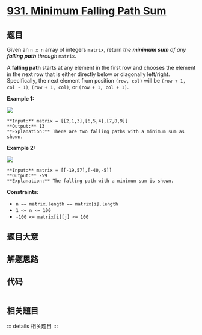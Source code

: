 # [931. Minimum Falling Path Sum](https://leetcode.com/problems/minimum-falling-path-sum)

## 题目

Given an `n x n` array of integers `matrix`, return _the **minimum sum** of
any **falling path** through_ `matrix`.

A **falling path** starts at any element in the first row and chooses the
element in the next row that is either directly below or diagonally
left/right. Specifically, the next element from position `(row, col)` will be
`(row + 1, col - 1)`, `(row + 1, col)`, or `(row + 1, col + 1)`.



**Example 1:**

![](https://assets.leetcode.com/uploads/2021/11/03/failing1-grid.jpg)

    
    
    **Input:** matrix = [[2,1,3],[6,5,4],[7,8,9]]
    **Output:** 13
    **Explanation:** There are two falling paths with a minimum sum as shown.
    

**Example 2:**

![](https://assets.leetcode.com/uploads/2021/11/03/failing2-grid.jpg)

    
    
    **Input:** matrix = [[-19,57],[-40,-5]]
    **Output:** -59
    **Explanation:** The falling path with a minimum sum is shown.
    



**Constraints:**

  * `n == matrix.length == matrix[i].length`
  * `1 <= n <= 100`
  * `-100 <= matrix[i][j] <= 100`


## 题目大意

## 解题思路

## 代码

```javascript

```

## 相关题目

::: details 相关题目
:::
